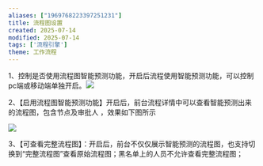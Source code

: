 ```yaml
---
aliases: ["1969768223397251231"]
title: 流程图设置
created: 2025-07-14
modified: 2025-07-14
tags: ['流程引擎']
theme: 工作流程
---
```


1、控制是否使用流程图智能预测功能，开启后流程使用智能预测功能，可以控制pc端或移动端单独开启。![](https://myhelpdoc.oss-cn-heyuan.aliyuncs.com/mdimages/fbb85a78d76b4c8a86ca5b9edfe8ec52.jpg)

2、【启用流程图智能预测功能】开启后，前台流程详情中可以查看智能预测出来的流程图，包含节点及审批人 ，效果如下图所示

![](https://myhelpdoc.oss-cn-heyuan.aliyuncs.com/mdimages/29faf77eb0c6f4c2b58c6dcf920a5868.jpg)

3、【可查看完整流程图】：开启后，前台不仅仅展示智能预测的流程图，也支持切换到“完整流程图”查看原始流程图；黑名单上的人员不允许查看完整流程图；

